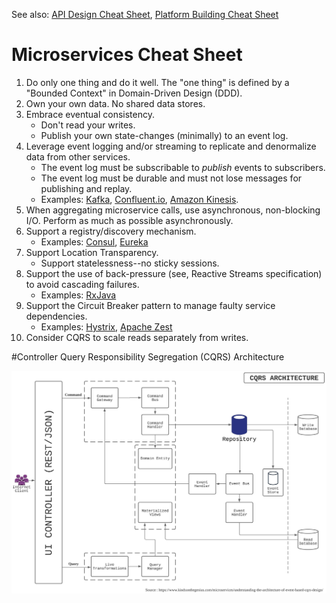 See also: [API Design Cheat Sheet](https://github.com/RestCheatSheet/api-cheat-sheet#api-design-cheat-sheet),
[Platform Building Cheat Sheet](https://github.com/RestCheatSheet/platform-cheat-sheet#platform-building-cheat-sheet)

# Microservices Cheat Sheet
1. Do only one thing and do it well. The "one thing" is defined by a "Bounded Context" in Domain-Driven Design (DDD).
1. Own your own data. No shared data stores.
1. Embrace eventual consistency.
    * Don't read your writes.
    * Publish your own state-changes (minimally) to an event log.
1. Leverage event logging and/or streaming to replicate and denormalize data from other services.
    * The event log must be subscribable to *publish* events to subscribers.
    * The event log must be durable and must not lose messages for publishing and replay.
    * Examples: [Kafka](http://kafka.apache.org/), [Confluent.io](http://www.confluent.io), [Amazon Kinesis](https://aws.amazon.com/kinesis/).
1. When aggregating microservice calls, use asynchronous, non-blocking I/O. Perform as much as possible asynchronously.
1. Support a registry/discovery mechanism.
    * Examples: [Consul](https://www.consul.io/), [Eureka](https://github.com/Netflix/eureka)
1. Support Location Transparency.
    * Support statelessness--no sticky sessions.
1. Support the use of back-pressure (see, Reactive Streams specification) to avoid cascading failures.
    * Examples: [RxJava](https://github.com/ReactiveX/RxJava/wiki/Backpressure)
1. Support the Circuit Breaker pattern to manage faulty service dependencies.
    * Examples: [Hystrix](https://github.com/Netflix/Hystrix), [Apache Zest](https://zest.apache.org/java/2.1/library-circuitbreaker.html)
1. Consider CQRS to scale reads separately from writes.


#Controller Query Responsibility Segregation (CQRS) Architecture

![alt text](CQRS%20Architecture.jpeg?raw=true "CQRS Architecture")
